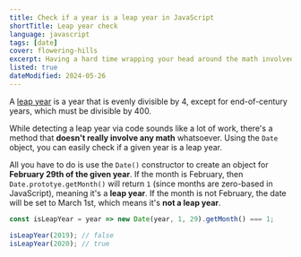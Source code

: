 ```yaml
---
title: Check if a year is a leap year in JavaScript
shortTitle: Leap year check
language: javascript
tags: [date]
cover: flowering-hills
excerpt: Having a hard time wrapping your head around the math involved in checking for leap years? You might not need to!
listed: true
dateModified: 2024-05-26
---
```


A [leap year](https://en.wikipedia.org/wiki/Leap_year) is a year that is evenly divisible by 4, except for end-of-century years, which must be divisible by 400.

While detecting a leap year via code sounds like a lot of work, there's a method that **doesn't really involve any math** whatsoever. Using the `Date` object, you can easily check if a given year is a leap year.

All you have to do is use the `Date()` constructor to create an object for **February 29th of the given year**. If the month is February, then `Date.prototye.getMonth()` will return `1` (since months are zero-based in JavaScript), meaning it's a **leap year**. If the month is not February, the date will be set to March 1st, which means it's **not a leap year**.

```js
const isLeapYear = year => new Date(year, 1, 29).getMonth() === 1;

isLeapYear(2019); // false
isLeapYear(2020); // true
```
